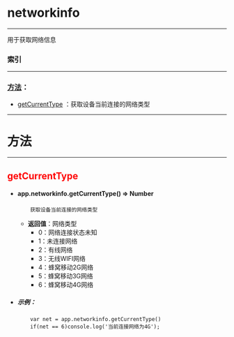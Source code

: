 # networkinfo
***
用于获取网络信息



###	索引
***
###	[方法](#方法)：

*	[getCurrentType](#getCurrentType) ：获取设备当前连接的网络类型

***
#	<div id="方法">方法</div>
***

## <div id="getCurrentType"	style="color:red">getCurrentType</div>
-	####	app.networkinfo.getCurrentType()   ⇒ Number 
			获取设备当前连接的网络类型
	-	**返回值**：网络类型
		-	0：网络连接状态未知
		-	1：未连接网络
		-	2：有线网络
		-	3：无线WIFI网络
		-	4：蜂窝移动2G网络
		-	5：蜂窝移动3G网络
		-	6：蜂窝移动4G网络

-	#####	示例：

			var net = app.networkinfo.getCurrentType()
			if(net == 6)console.log('当前连接网络为4G');